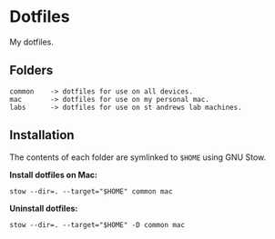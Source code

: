 # Dotfiles

My dotfiles.


## Folders

```
common    -> dotfiles for use on all devices.
mac       -> dotfiles for use on my personal mac.
labs      -> dotfiles for use on st andrews lab machines.
```

## Installation

The contents of each folder are symlinked to `$HOME` using GNU Stow.

**Install dotfiles on Mac:**
```
stow --dir=. --target="$HOME" common mac
```

**Uninstall dotfiles:**
```
stow --dir=. --target="$HOME" -D common mac
```

